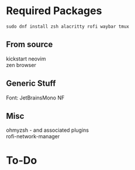 # Required Packages
```
sudo dnf install zsh alacritty rofi waybar tmux
```

## From source
kickstart neovim  
zen browser  

## Generic Stuff
Font: JetBrainsMono NF  

## Misc
ohmyzsh - and associated plugins  
rofi-network-manager  

# To-Do
